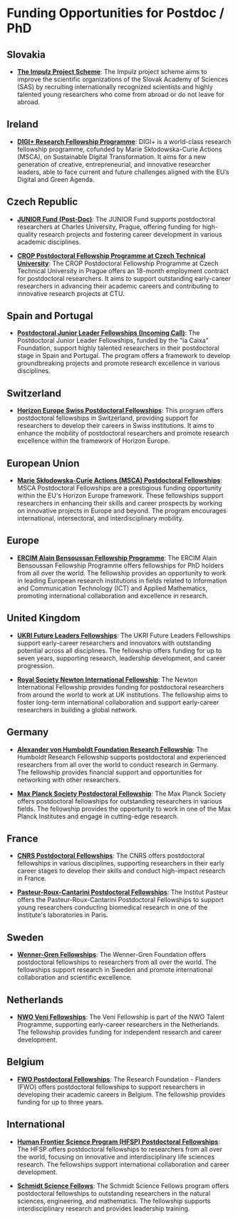
# Funding Opportunities for Postdoc / PhD

## Slovakia

- **[The Impulz Project Scheme](https://impulz.sav.sk/en)**: The Impulz project scheme aims to improve the scientific organizations of the Slovak Academy of Sciences (SAS) by recruiting internationally recognized scientists and highly talented young researchers who come from abroad or do not leave for abroad.

## Ireland 

- **[DIGI+ Research Fellowship Programme](https://digipluscofund.eu/)**: DIGI+ is a world-class research fellowship programme, cofunded by Marie Skłodowska-Curie Actions (MSCA), on Sustainable Digital Transformation. It aims for a new generation of creative, entrepreneurial, and innovative researcher leaders, able to face current and future challenges aligned with the EU’s Digital and Green Agenda.

## Czech Republic

- **[JUNIOR Fund (Post-Doc)](https://cuni.cz/UKEN-178.html)**: The JUNIOR Fund supports postdoctoral researchers at Charles University, Prague, offering funding for high-quality research projects and fostering career development in various academic disciplines.

- **[CROP Postdoctoral Fellowship Programme at Czech Technical University](https://fel.cvut.cz/en/what-s-on/news/35536-crop-postdoctoral-fellowship-programme-at-the-czech-technical-university#:~:text=CROP%20Postdoctoral%20Fellowship%20Programme%20at%20the%20Czech%20Technical%20University,-27.&text=Czech%20Technical%20University%20in%20Prague,full%2018%2Dmonth%20employment%20contract)**: The CROP Postdoctoral Fellowship Programme at Czech Technical University in Prague offers an 18-month employment contract for postdoctoral researchers. It aims to support outstanding early-career researchers in advancing their academic careers and contributing to innovative research projects at CTU.

## Spain and Portugal

- **[Postdoctoral Junior Leader Fellowships (Incoming Call)](https://lacaixafoundation.org/en/postdoctoral-junior-leader-fellowships-incoming-call)**: The Postdoctoral Junior Leader Fellowships, funded by the "la Caixa" Foundation, support highly talented researchers in their postdoctoral stage in Spain and Portugal. The program offers a framework to develop groundbreaking projects and promote research excellence in various disciplines.

## Switzerland

- **[Horizon Europe Swiss Postdoctoral Fellowships](https://www.snf.ch/en/m1NtWp4nTELQixlu/funding/horizon-europe-swiss-postdoctoral-fellowships)**: This program offers postdoctoral fellowships in Switzerland, providing support for researchers to develop their careers in Swiss institutions. It aims to enhance the mobility of postdoctoral researchers and promote research excellence within the framework of Horizon Europe.

## European Union

- **[Marie Skłodowska-Curie Actions (MSCA) Postdoctoral Fellowships](https://marie-sklodowska-curie-actions.ec.europa.eu/actions/postdoctoral-fellowships)**: MSCA Postdoctoral Fellowships are a prestigious funding opportunity within the EU's Horizon Europe framework. These fellowships support researchers in enhancing their skills and career prospects by working on innovative projects in Europe and beyond. The program encourages international, intersectoral, and interdisciplinary mobility.

## Europe

- **[ERCIM Alain Bensoussan Fellowship Programme](https://fellowship.ercim.eu/)**: The ERCIM Alain Bensoussan Fellowship Programme offers fellowships for PhD holders from all over the world. The fellowship provides an opportunity to work in leading European research institutions in fields related to Information and Communication Technology (ICT) and Applied Mathematics, promoting international collaboration and excellence in research.

## United Kingdom

- **[UKRI Future Leaders Fellowships](https://www.ukri.org/what-we-offer/developing-people-and-skills/future-leaders-fellowships/)**: The UKRI Future Leaders Fellowships support early-career researchers and innovators with outstanding potential across all disciplines. The fellowship offers funding for up to seven years, supporting research, leadership development, and career progression.

- **[Royal Society Newton International Fellowship](https://royalsociety.org/grants-schemes-awards/grants/newton-international/)**: The Newton International Fellowship provides funding for postdoctoral researchers from around the world to work at UK institutions. The fellowship aims to foster long-term international collaboration and support early-career researchers in building a global network.

## Germany

- **[Alexander von Humboldt Foundation Research Fellowship](https://www.humboldt-foundation.de/en/apply/sponsorship-programmes/humboldt-research-fellowship)**: The Humboldt Research Fellowship supports postdoctoral and experienced researchers from all over the world to conduct research in Germany. The fellowship provides financial support and opportunities for networking with other researchers.

- **[Max Planck Society Postdoctoral Fellowship](https://www.mpg.de/career-programs/postdocs)**: The Max Planck Society offers postdoctoral fellowships for outstanding researchers in various fields. The fellowship provides the opportunity to work in one of the Max Planck Institutes and engage in cutting-edge research.

## France

- **[CNRS Postdoctoral Fellowships](https://www.cnrs.fr/en/cnrs)**: The CNRS offers postdoctoral fellowships in various disciplines, supporting researchers in their early career stages to develop their skills and conduct high-impact research in France.

- **[Pasteur-Roux-Cantarini Postdoctoral Fellowships](https://research.pasteur.fr/en/program_post/pasteur-roux-cantarini-fellowship/)**: The Institut Pasteur offers the Pasteur-Roux-Cantarini Postdoctoral Fellowships to support young researchers conducting biomedical research in one of the Institute's laboratories in Paris.

## Sweden

- **[Wenner-Gren Fellowships](https://www.swgc.org/)**: The Wenner-Gren Foundation offers postdoctoral fellowships to researchers from all over the world. The fellowships support research in Sweden and promote international collaboration and scientific excellence.

## Netherlands

- **[NWO Veni Fellowships](https://www.nwo.nl/en)**: The Veni Fellowship is part of the NWO Talent Programme, supporting early-career researchers in the Netherlands. The fellowship provides funding for independent research and career development.

## Belgium

- **[FWO Postdoctoral Fellowships](https://www.fwo.be/en/support-programmes/postdoctoral-fellowships/)**: The Research Foundation - Flanders (FWO) offers postdoctoral fellowships to support researchers in developing their academic careers in Belgium. The fellowship provides funding for up to three years.

## International

- **[Human Frontier Science Program (HFSP) Postdoctoral Fellowships](https://www.hfsp.org/funding/hfsp-funding/postdoctoral-fellowships)**: The HFSP offers postdoctoral fellowships to researchers from all over the world, focusing on innovative and interdisciplinary life sciences research. The fellowships support international collaboration and career development.

- **[Schmidt Science Fellows](https://schmidtsciencefellows.org/)**: The Schmidt Science Fellows program offers postdoctoral fellowships to outstanding researchers in the natural sciences, engineering, and mathematics. The fellowship supports interdisciplinary research and provides leadership training.

